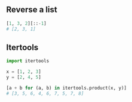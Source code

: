 ## Reverse a list

```python
[1, 3, 2][::-1]
# [2, 3, 1]
```

## Itertools

```python
import itertools

x = [1, 2, 3]
y = [2, 4, 5]

[a + b for (a, b) in itertools.product(x, y)]
# [3, 5, 6, 4, 6, 7, 5, 7, 8]

```

